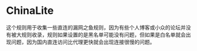 # ChinaLite
这个规则用于收集一些直连的漏网之鱼规则，因为有些个人博客或小众的论坛并没有被大规则收录，规则如果设置的是黑名单可能没有问题，但如果是白名单就会出现问题，因为国内直连访问比代理更快就会出现连接很慢的问题。